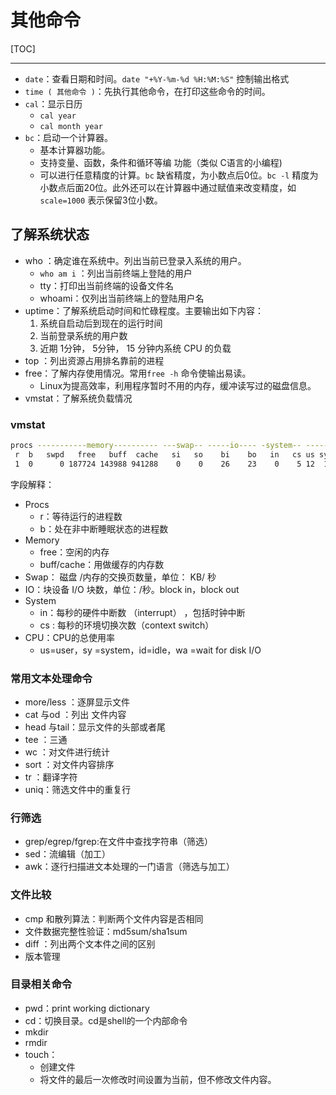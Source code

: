 # 其他命令

[TOC]

<!-- toc -->

------

* `date`：查看日期和时间。`date "+%Y-%m-%d %H:%M:%S"` 控制输出格式
* `time ( 其他命令 )`：先执行其他命令，在打印这些命令的时间。
* `cal`：显示日历
  * `cal year`
  * `cal month year`
* `bc`：启动一个计算器。
  * 基本计算器功能。
  * 支持变量、函数，条件和循环等编 功能（类似 C语言的小编程)
  * 可以进行任意精度的计算。`bc` 缺省精度，为小数点后0位。`bc -l` 精度为小数点后面20位。此外还可以在计算器中通过赋值来改变精度，如 `scale=1000` 表示保留3位小数。

## 了解系统状态

* who ：确定谁在系统中。列出当前已登录入系统的用户。
  * `who am i` ：列出当前终端上登陆的用户
  * tty：打印出当前终端的设备文件名
  * whoami：仅列出当前终端上的登陆用户名
* uptime：了解系统启动时间和忙碌程度。主要输出如下内容：
  1. 系统自启动后到现在的运行时间
  2. 当前登录系统的用户数
  3. 近期 1分钟， 5分钟， 15 分钟内系统 CPU 的负载
* top ：列出资源占用排名靠前的进程
* free：了解内存使用情况。常用`free -h` 命令使输出易读。
  * Linux为提高效率，利用程序暂时不用的内存，缓冲读写过的磁盘信息。
* vmstat：了解系统负载情况



### vmstat

```bash
procs -----------memory---------- ---swap-- -----io---- -system-- ------cpu-----
 r  b   swpd   free   buff  cache   si   so    bi    bo   in   cs us sy id wa st
 1  0      0 187724 143988 941288    0    0    26    23    0    5 12  1 87  0  0
```

字段解释：

* Procs 
  * r：等待运行的进程数
  * b：处在非中断睡眠状态的进程数
* Memory
  * free：空闲的内存
  * buff/cache：用做缓存的内存数
* Swap： 磁盘 /内存的交换页数量，单位： KB/ 秒
* IO：块设备 I/O 块数，单位：/秒。block in，block out
* System
  * in：每秒的硬件中断数 （interrupt） ，包括时钟中断
  * cs : 每秒的环境切换次数（context switch）
* CPU：CPU的总使用率
  * us=user，sy =system，id=idle，wa =wait for disk I/O 

### 常用文本处理命令

* more/less ：逐屏显示文件
* cat 与od ：列出 文件内容
* head 与tail：显示文件的头部或者尾
* tee ：三通
* wc ：对文件进行统计
* sort ：对文件内容排序
* tr ：翻译字符
* uniq：筛选文件中的重复行

### 行筛选

* grep/egrep/fgrep:在文件中查找字符串（筛选）
* sed：流编辑（加工）
* awk：逐行扫描进文本处理的一门语言（筛选与加工）

### 文件比较

* cmp 和散列算法：判断两个文件内容是否相同
* 文件数据完整性验证：md5sum/sha1sum
* diff ：列出两个文本件之间的区别
* 版本管理

### 目录相关命令

* pwd：print working dictionary
* cd：切换目录。cd是shell的一个内部命令
* mkdir
* rmdir
* touch：
  * 创建文件
  * 将文件的最后一次修改时间设置为当前，但不修改文件内容。